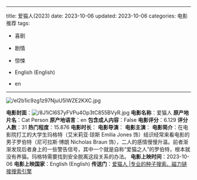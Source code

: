 
---
title: 爱猫人(2023)
date: 2023-10-06
updated: 2023-10-06
categories: 电影推荐
tags:

- 喜剧
- 剧情
- 惊悚

- English (English)
- en
---

<img src="https://image.tmdb.org/t/p/original/el2b1ic9zg1z97NjuU5lWZE2KXC.jpg" alt="/el2b1ic9zg1z97NjuU5lWZE2KXC.jpg" title="/el2b1ic9zg1z97NjuU5lWZE2KXC.jpg">

**电影封面**：<img src="https://image.tmdb.org/t/p/w200/8J1iCl6S7yFVPu4Op3tC855BVyR.jpg" alt="/8J1iCl6S7yFVPu4Op3tC855BVyR.jpg" title="/8J1iCl6S7yFVPu4Op3tC855BVyR.jpg">
**电影名称**：爱猫人
**原产地片名**：Cat Person
**原产地语言**：en
**包含成人内容**：False
**电影评分**：6.129
**评分人数**：31
**热门程度**：15.876
**电影时长**：
**电影导演**：
**电影主演**：
**电影简介**：在电影院打工的大学生玛格特（艾米莉亚·琼斯 Emilia Jones 饰）结识经常来看电影的男子罗伯特（尼可拉斯·博朗 Nicholas Braun 饰），二人的感情慢慢升温。前者渐渐发现后者身上的一些警告信号，其中一个就是自称“爱猫之人”的罗伯特，根本就没有养猫。玛格特需要找到安全脱离这段关系的办法。
**电影上映时间**：2023-10-06
**电影上映国家**：English (English)
**传送门**：[爱猫人 |专业的种子搜索、磁力链接搜索引擎](https://movie.amd794.com:2083/?search=Cat%20Person&ordering=&mode=match_phrase&page_size=10&page=1)

